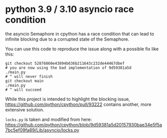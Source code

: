 # python 3.9 / 3.10 asyncio race condition

the asyncio Semaphore in cpython has a race condition that can lead
to infinite blocking due to a corrupted state of the Semaphore.

You can use this code to reproduce the issue along with a possible
fix like this:

```
git checkout 52876860e43894b636b211643c232de44467dbef
# you are now using the bad implementation of 9d59381a5d
./main.py
# ^ will never finish
git checkout main
./main.py
# ^ will succeed
```

While this project is intended to highlight the blocking issue,
https://github.com/python/cpython/pull/93222 contains another, more
extensive solution.

`locks.py` is taken and modified from here: https://github.com/python/cpython/blob/9d59381a5d20157930bae34e5f5a7bc5ef09fa89/Lib/asyncio/locks.py
